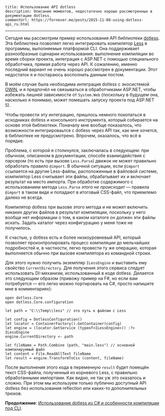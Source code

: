     title: Использование API dotless
    description: Описание моментов, недостаточно хорошо рассмотренных в документации dotless.
    commentUrl: https://fornever.me/posts/2015-11-08-using-dotless-api_ru.html
---

Сегодня мы рассмотрим пример использования API библиотеки [dotless][]. Эта
библиотека позволяет легко интегрировать компилятор [Less][less] в программы,
выполняемые платформой CLI. Она поддерживает разнообразные сценарии
использования: выполнение компиляции во время сборки проекта, интеграция с
ASP.NET с помощью специального обработчика, прямая работа через API. К
сожалению, именно последний вариант не очень хорошо рассмотрен в документации.
Этот недостаток я и постараюсь восполнить данным постом.

В моём случае была необходима интеграция dotless с экосистемой [OWIN][owin], и я
предпочёл не связываться в обработчиками ASP.NET, чтобы избежать лишней
зависимости от `System.Web` (поскольку в будущем она, насколько я понимаю, может
помешать запуску проекта под ASP.NET 5).

Чтобы провести эту интеграцию, пришлось немного покопаться в исходниках dotless
и консольного инструмента, который собирается на основе этой библиотеки.
Поначалу мне вообще показалось, что возможности интегрироваьтся с dotless через
API так, как мне хочется, в библиотеке не предусмотрено. Впрочем, оказалось, что
всё в порядке.

Проблема, с которой я столкнулся, заключалась в следующем: при обычном,
описанном в документации, способе взаимодействия с парсером (то есть при вызове
`Less.Parse`) движок не может правильно обработать правило `@import`. В обычной
ситуации, если `@import` ссылается на другие Less-файлы, расположенные в
файловой системе, компилятор Less считывает эти файлы, обрабатывает их и
включает результат на место импорта. При обработке содержимого с использованием
метода `Less.Parse` _этого не происходит_ — правила `@import` в таком виде и
попадают в итоговый CSS-файл, что приемлемо далеко не всегда.

Компилятор dotless при вызове этого метода и не может включить никаких других
файлов в результат компиляции, поскольку у него вообще нет информации о том, в
каком каталоге он должен эти файлы искать. Задать каталог через конфигурацию у
меня тоже не получилось.

К счастью, у dotless есть и более низкоуровневый API, который позволяет
проконтролировать процесс компиляции до мельчайших подробностей и, в частности,
легко провести ту же операцию, которая выполняется обычно при вызове компилятора
из командной строки.

Для этого нужно получить экземпляр `ILessEngine` и выставить ему свойство
`CurrentDirectory`. Для получения этого сервиса следует использовать
DI-механизм, использованный в коде dotless. Делается это следующим образом
(привожу пример на F#, но если вам потребуется — его легко можно портировать на
C#, просто напишите мне в комментариях):

    open dotless.Core
    open dotless.Core.configuration

    let path = "C:\\Temp\\less" // это путь к файлам с Less

    let config = DotlessConfiguration()
    let locator = ContainerFactory().GetContainer(config)
    let engine = (locator.GetService (typeof<ILessEngine>)) :?> ILessEngine
    engine.CurrentDirectory <- path

    let fileName = Path.Combine (path, "main.less") // основной компилируемый файл
    let content = File.ReadAllText fileName
    let result = engine.TransformToCss (content, fileName)

После выполнения этого кода в переменную `result` будет помещён текст CSS-файла,
полученный из корневого Less, с правильно обработанными импортами. Как видно, не
так уж это оказалось и сложно. При этом мы используем только публично доступный
API dotless без использования reflection или каких-то дополнительных трюков.

**Продолжение**: [Использование dotless из C# и особенности компиляции под
CLI][dotless-usage].

[dotless]: http://www.dotlesscss.org/
[dotless-usage]: posts/2016-09-12-dotless-usage-and-quirks.html
[less]: http://lesscss.org/
[owin]: http://owin.org/
